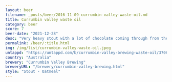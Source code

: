 ```yaml
---
layout: beer
filename: _posts/beer/2016-11-09-currumbin-valley-waste-oil.md
title: Currumbin valley waste oil
category: beer
score: 7
beer-date: "2021-12-28"
desc: "Very heavy stout with a lot of chocolate coming through from the roasted grains"
permalink: /beer/:title.html
img: /img/list/currumbin-valley-waste-oil.jpeg
untappd: "https://untappd.com/b/currumbin-valley-brewing-waste-oil/3706542"
country: "Australia"
brewery: "Currumbin Valley Brewing"
breweryURL: "/brewery/currumbin-valley-brewing.html"
style: "Stout - Oatmeal"
---
```

